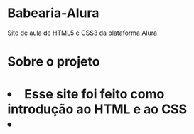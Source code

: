 # Babearia-Alura
Site de aula de HTML5 e CSS3 da plataforma Alura
<h1>Sobre o projeto<h1>
<li>Esse site foi feito como introdução ao HTML e ao CSS<li>
